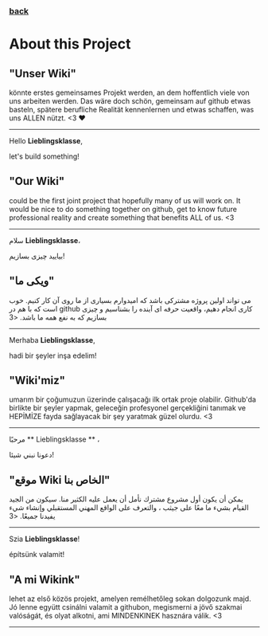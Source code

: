 ### [back](./README.md)

# About this Project

## "Unser Wiki" 

könnte erstes gemeinsames Projekt werden, an dem  hoffentlich viele von uns arbeiten werden.
Das wäre doch schön, gemeinsam auf github etwas basteln, spätere berufliche Realität kennenlernen und etwas schaffen, was uns ALLEN nützt.
<3
&#10084;

---


Hello **Lieblingsklasse**,

let's build something!

## "Our Wiki"

could be the first joint project that hopefully many of us will work on.
It would be nice to do something together on github, get to know future professional reality and create something that benefits ALL of us.
<3

---

سلام **Lieblingsklasse**،

بیایید چیزی بسازیم!

## "ویکی ما"

می تواند اولین پروژه مشترکی باشد که امیدوارم بسیاری از ما روی آن کار کنیم.
خوب است که با هم در github کاری انجام دهیم، واقعیت حرفه ای آینده را بشناسیم و چیزی بسازیم که به نفع همه ما باشد.
<3

---

Merhaba **Lieblingsklasse**,

hadi bir şeyler inşa edelim!

## "Wiki'miz"

umarım bir çoğumuzun üzerinde çalışacağı ilk ortak proje olabilir.
Github'da birlikte bir şeyler yapmak, geleceğin profesyonel gerçekliğini tanımak ve HEPİMİZE fayda sağlayacak bir şey yaratmak güzel olurdu.
<3

---

مرحبًا ** Lieblingsklasse ** ،

دعونا نبني شيئا!

## "موقع Wiki الخاص بنا"

يمكن أن يكون أول مشروع مشترك نأمل أن يعمل عليه الكثير منا.
سيكون من الجيد القيام بشيء ما معًا على جيثب ، والتعرف على الواقع المهني المستقبلي وإنشاء شيء يفيدنا جميعًا.
<3

---

Szia **Lieblingsklasse**!

építsünk valamit!

## "A mi Wikink"

lehet az első közös projekt, amelyen remélhetőleg sokan dolgozunk majd.
Jó lenne együtt csinálni valamit a githubon, megismerni a jövő szakmai valóságát, és olyat alkotni, ami MINDENKINEK hasznára válik.
<3

---